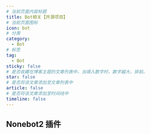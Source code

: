 ```yaml
---
# 当前页面内容标题
title: Bot相关【开源项目】
# 当前页面图标
icon: bot
# 分类
category:
  - Bot
# 标签
tag:
  - Bot
sticky: false
# 是否收藏在博客主题的文章列表中，当填入数字时，数字越大，排前。
star: false
# 是否将该文章添加至文章列表中
article: false
# 是否将该文章添加至时间线中
timeline: false
---
```


## Nonebot2 插件

<VPCard
  title="nonebot-plugin-oi-helper"
  desc="一个提供 OI/ACM 相关信息的 nonebot2 插件。"
  logo="https://github.com/A-kirami/nonebot-plugin-template/raw/resources/nbp_logo.png"
  link="https://github.com/talentestors/nonebot-plugin-oi-helper"
  background="rgba(82, 82, 234, 0.06)"
/>
